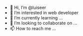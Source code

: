 - 👋 Hi, I’m @luiseer
- 👀 I’m interested in web developer
- 🌱 I’m currently learning ...
- 💞️ I’m looking to collaborate on ...
- 📫 How to reach me ...

<!---
luiseer/luiseer is a ✨ special ✨ repository because its `README.md` (this file) appears on your GitHub profile.
You can click the Preview link to take a look at your changes.
--->
